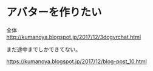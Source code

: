 

# アバターを作りたい

全体    
http://kumanoya.blogspot.jp/2017/12/3dcgvrchat.html    



まだ途中までしかできてない。    

https://kumanoya.blogspot.jp/2017/12/blog-post_10.html    



